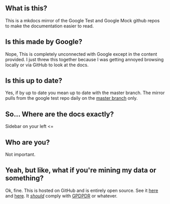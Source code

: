 ## What is this?
This is a mkdocs mirror of the Google Test and Google Mock github repos to make the documentation easier to read.

## Is this made by Google?
Nope, This is completely unconnected with Google except in the content provided. I just threw this together because I was getting annoyed browsing locally or via GitHub to look at the docs.

## Is this up to date?
Yes, if by up to date you mean up to date with the master branch. The mirror pulls from the google test repo daily on the [master branch](https://github.com/google/googletest) only.

## So... Where are the docs exactly?
Sidebar on your left <=

## Who are you?
Not important.

## Yeah, but like, what if you're mining my data or something?
Ok, fine. This is hosted on GitHub and is entirely open source. See it [here](https://github.com/gunslingerfry/googletest) and [here](https://github.com/gunslingerfry/google-test-docs). It [_should_](https://squidfunk.github.io/mkdocs-material/compliance/) comply with [GPDPDR](https://www.google.com/search?q=GPDR) or whatever.
